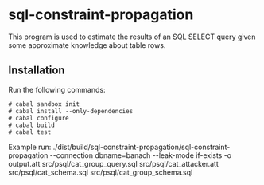 # sql-constraint-propagation

This program is used to estimate the results of an SQL SELECT query given some approximate knowledge about table rows.

## Installation

Run the following commands:
```
# cabal sandbox init
# cabal install --only-dependencies
# cabal configure
# cabal build
# cabal test
```

Example run: ./dist/build/sql-constraint-propagation/sql-constraint-propagation --connection dbname=banach --leak-mode if-exists -o output.att src/psql/cat_group_query.sql src/psql/cat_attacker.att src/psql/cat_schema.sql src/psql/cat_group_schema.sql
